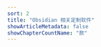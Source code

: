 ```yaml
---
sort: 2
title: "Obsidian 相关定制软件"
showArticleMetadata: false
showChapterCountName: "款"
---
```


<ClientOnly><Redirect route="/gen-obsidian-account"/></ClientOnly>